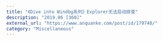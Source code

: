 ```yaml
---
title: "《Dive into Windbg系列》Explorer无法启动排查"
description: "2019.06 [360]"
external_url: "https://www.anquanke.com/post/id/179748/"
category: "Miscellaneous"
---
```

